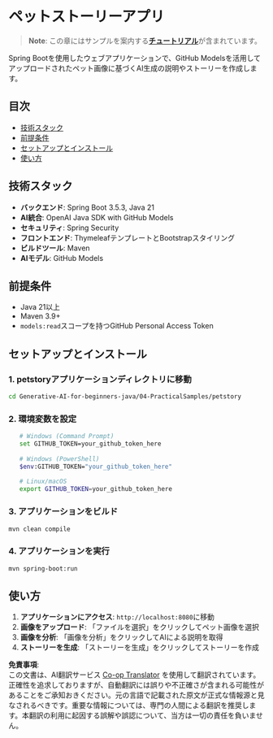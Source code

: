<!--
CO_OP_TRANSLATOR_METADATA:
{
  "original_hash": "c1ac1fbe111c9882e869f1453b915a17",
  "translation_date": "2025-07-25T09:05:05+00:00",
  "source_file": "04-PracticalSamples/petstory/README.md",
  "language_code": "ja"
}
-->
# ペットストーリーアプリ

>**Note**: この章にはサンプルを案内する[**チュートリアル**](./TUTORIAL.md)が含まれています。

Spring Bootを使用したウェブアプリケーションで、GitHub Modelsを活用してアップロードされたペット画像に基づくAI生成の説明やストーリーを作成します。

## 目次

- [技術スタック](../../../../04-PracticalSamples/petstory)
- [前提条件](../../../../04-PracticalSamples/petstory)
- [セットアップとインストール](../../../../04-PracticalSamples/petstory)
- [使い方](../../../../04-PracticalSamples/petstory)

## 技術スタック

- **バックエンド**: Spring Boot 3.5.3, Java 21
- **AI統合**: OpenAI Java SDK with GitHub Models
- **セキュリティ**: Spring Security
- **フロントエンド**: ThymeleafテンプレートとBootstrapスタイリング
- **ビルドツール**: Maven
- **AIモデル**: GitHub Models

## 前提条件

- Java 21以上
- Maven 3.9+
- `models:read`スコープを持つGitHub Personal Access Token

## セットアップとインストール

### 1. petstoryアプリケーションディレクトリに移動
```bash
cd Generative-AI-for-beginners-java/04-PracticalSamples/petstory
```

### 2. 環境変数を設定
```bash
   # Windows (Command Prompt)
   set GITHUB_TOKEN=your_github_token_here
   
   # Windows (PowerShell)
   $env:GITHUB_TOKEN="your_github_token_here"
   
   # Linux/macOS
   export GITHUB_TOKEN=your_github_token_here
   ```

### 3. アプリケーションをビルド
```bash
mvn clean compile
```

### 4. アプリケーションを実行
```bash
mvn spring-boot:run
```

## 使い方

1. **アプリケーションにアクセス**: `http://localhost:8080`に移動
2. **画像をアップロード**: 「ファイルを選択」をクリックしてペット画像を選択
3. **画像を分析**: 「画像を分析」をクリックしてAIによる説明を取得
4. **ストーリーを生成**: 「ストーリーを生成」をクリックしてストーリーを作成

**免責事項**:  
この文書は、AI翻訳サービス [Co-op Translator](https://github.com/Azure/co-op-translator) を使用して翻訳されています。正確性を追求しておりますが、自動翻訳には誤りや不正確さが含まれる可能性があることをご承知おきください。元の言語で記載された原文が正式な情報源と見なされるべきです。重要な情報については、専門の人間による翻訳を推奨します。本翻訳の利用に起因する誤解や誤認について、当方は一切の責任を負いません。